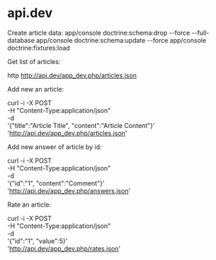api.dev
=======

Create article data:
app/console doctrine:schema:drop --force --full-database
app/console doctrine:schema:update --force
app/console doctrine:fixtures:load

Get list of articles:

http http://api.dev/app_dev.php/articles.json

Add new an article:

curl -i -X POST \
   -H "Content-Type:application/json" \
   -d \
'{"title":"Article Title", "content":"Article Content"}' \
 'http://api.dev/app_dev.php/articles.json'


Add new answer of article by id:

curl -i -X POST \
   -H "Content-Type:application/json" \
   -d \
'{"id":"1", "content":"Comment"}' \
 'http://api.dev/app_dev.php/answers.json'

 Rate an article:

 curl -i -X POST \
    -H "Content-Type:application/json" \
    -d \
 '{"id":"1", "value":5}' \
  'http://api.dev/app_dev.php/rates.json'